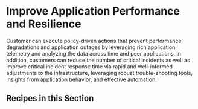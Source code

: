 # Improve Application Performance and Resilience

Customer can execute policy-driven actions that prevent performance degradations and application outages by leveraging rich application telemetry and analyzing the data across time and peer applications.
In addition, customers can reduce the number of critical incidents as well as improve critical incident response time via rapid and well-informed adjustments to the infrastructure, leveraging robust trouble-shooting tools, insights from application behavior, and effective automation.

## Recipes in this Section
